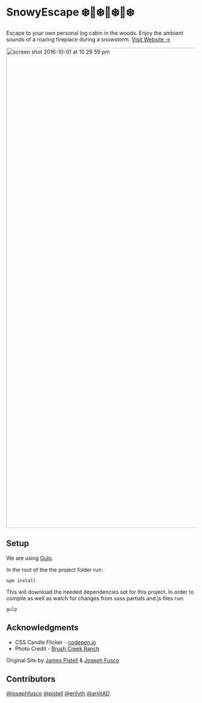 # SnowyEscape :snowflake::evergreen_tree::snowflake::house_with_garden::snowflake::evergreen_tree::snowflake:

Escape to your own personal log cabin in the woods. Enjoy the ambient sounds of a roaring fireplace during a snowstorm. [Visit Website →](http://snowyescape.com)

<img width="1277" alt="screen shot 2016-10-01 at 10 29 59 pm" src="https://cloud.githubusercontent.com/assets/6676674/19018200/b26791b8-8826-11e6-887e-2b5f29a222eb.png">

## Setup

We are using [Gulp](http://gulpjs.com/).

In the root of the the project folder run:
```
npm install
```
This will download the needed dependencies set for this project. In order to compile as well as watch for changes from sass partials and js files run:
```
gulp
```

## Acknowledgments

+ CSS Candle Flicker - [codepen.io](http://codepen.io/fusco/pen/NPxzPV)
+ Photo Credit - [Brush Creek Ranch](http://www.brushcreekranch.com/?ref=snowyescape.com)

Original Site by [James Pistell](https://www.linkedin.com/in/jamespistell/?ref=github.com/41chap/snowyescape) & [Joseph Fusco](http://josephfus.co/?ref=github.com/41chap/snowyescape)

## Contributors

[@josephfusco](https://github.com/josephfusco) [@pistell](https://github.com/pistell) [@erilyth](https://github.com/erilyth) [@arijitAD](https://github.com/arijitAD)
